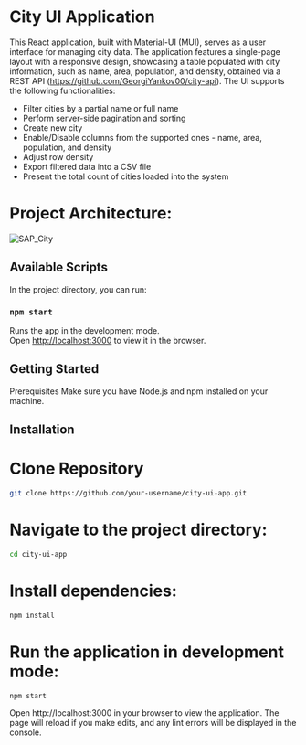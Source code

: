 # City UI Application

This React application, built with Material-UI (MUI), serves as a user interface for managing city data. The application features a single-page layout with a responsive design, showcasing a table populated with city information, such as name, area, population, and density, obtained via a REST API (https://github.com/GeorgiYankov00/city-api). The UI supports the following functionalities:
* Filter cities by a partial name or full name
* Perform server-side pagination and sorting
* Create new city
* Enable/Disable columns from the supported ones - name, area, population, and density
* Adjust row density
* Export filtered data into a CSV file
* Present the total count of cities loaded into the system


# Project Architecture:

![SAP_City](https://github.com/GeorgiYankov00/city-ui/assets/62720096/ed413fe6-7531-4a64-a318-09cd6eb6e1c0)


## Available Scripts

In the project directory, you can run:

### `npm start`

Runs the app in the development mode.\
Open [http://localhost:3000](http://localhost:3000) to view it in the browser.

## Getting Started
Prerequisites
Make sure you have Node.js and npm installed on your machine.

## Installation

# Clone Repository
```bash
git clone https://github.com/your-username/city-ui-app.git
```

# Navigate to the project directory:

```bash
cd city-ui-app
```
# Install dependencies:

```bash
npm install
```

# Run the application in development mode:

```bash
npm start
```

Open http://localhost:3000 in your browser to view the application. The page will reload if you make edits, and any lint errors will be displayed in the console.
